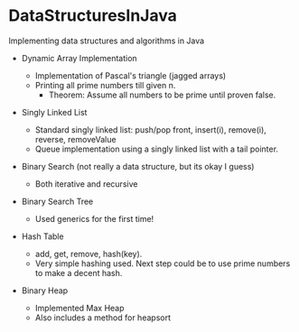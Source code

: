 # DataStructuresInJava
 Implementing data structures and algorithms in Java
 
* Dynamic Array Implementation
  * Implementation of Pascal's triangle (jagged arrays)
  * Printing all prime numbers till given n.
    * Theorem: Assume all numbers to be prime until proven false. 

* Singly Linked List
  * Standard singly linked list: push/pop front, insert(i), remove(i), reverse, removeValue
  * Queue implementation using a singly linked list with a tail pointer.

* Binary Search (not really a data structure, but its okay I guess)
  * Both iterative and recursive
  
* Binary Search Tree
  * Used generics for the first time!

* Hash Table
  * add, get, remove, hash(key).
  * Very simple hashing used. Next step could be to use prime numbers to make a decent hash.

* Binary Heap
  * Implemented Max Heap
  * Also includes a method for heapsort
